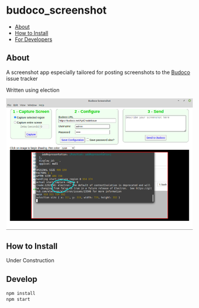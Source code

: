 # budoco_screenshot

* [About](#about)
* [How to Install](#how-to-install)
* [For Developers](#for-developers)

## About
A screenshot app especially tailored for posting screenshots to the [Budoco](https://github.com/ctrager/budoco) issue tracker

Written using election

![screenshot](/budoco_screenshot_for_readme.png)

## How to Install

Under Construction

## Develop

```
npm install
npm start
```
